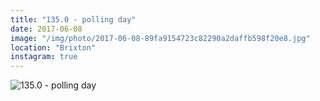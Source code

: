 ```yaml
---
title: "135.0 - polling day"
date: 2017-06-08
image: "/img/photo/2017-06-08-89fa9154723c82290a2daffb598f20e8.jpg"
location: "Brixton"
instagram: true
---
```


![135.0 - polling day](/img/photo/2017-06-08-89fa9154723c82290a2daffb598f20e8.jpg)
